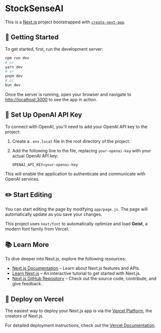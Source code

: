 # StockSenseAI

This is a [Next.js](https://nextjs.org) project bootstrapped with [`create-next-app`](https://github.com/vercel/next.js/tree/canary/packages/create-next-app).

## 🚀 Getting Started

To get started, first, run the development server:

```bash
npm run dev
# or
yarn dev
# or
pnpm dev
# or
bun dev
```

Once the server is running, open your browser and navigate to [http://localhost:3000](http://localhost:3000) to see the app in action.

## 🔑 Set Up OpenAI API Key

To connect with OpenAI, you'll need to add your OpenAI API key to the project:

1. Create a `.env.local` file in the root directory of the project.
2. Add the following line to the file, replacing `your-openai-key` with your actual OpenAI API key:

    ```env
    OPENAI_API_KEY=your-openai-key
    ```

This will enable the application to authenticate and communicate with OpenAI services.

## ✏️ Start Editing

You can start editing the page by modifying `app/page.js`. The page will automatically update as you save your changes.

This project uses `next/font` to automatically optimize and load **Geist**, a modern font family from Vercel.

## 📚 Learn More

To dive deeper into Next.js, explore the following resources:

- [Next.js Documentation](https://nextjs.org/docs) – Learn about Next.js features and APIs.
- [Learn Next.js](https://nextjs.org/learn) – An interactive tutorial to get started with Next.js.
- [Next.js GitHub Repository](https://github.com/vercel/next.js) – Check out the source code, contribute, and give feedback.

## 🚀 Deploy on Vercel

The easiest way to deploy your Next.js app is via the [Vercel Platform](https://vercel.com), the creators of Next.js.

For detailed deployment instructions, check out the [Vercel Documentation](https://vercel.com/docs).
